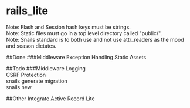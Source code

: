 # rails_lite

Note: Flash and Session hash keys must be strings.  
Note: Static files must go in a top level directory called "public/".  
Note: Snails standard is to both use and not use attr_readers as the mood and season dictates.

##Done
###Middleware
Exception Handling
Static Assets


##Todo
###Middleware
Logging  
CSRF Protection  
snails generate migration  
snails new  

##Other
Integrate Active Record Lite
